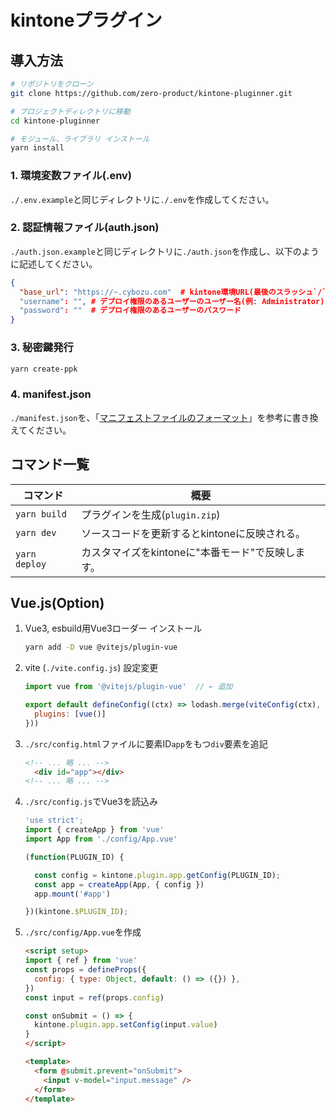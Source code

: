 # kintoneプラグイン

## 導入方法

```bash
# リポジトリをクローン
git clone https://github.com/zero-product/kintone-pluginner.git

# プロジェクトディレクトリに移動
cd kintone-pluginner

# モジュール、ライブラリ インストール
yarn install
```

### 1. 環境変数ファイル(.env)

`./.env.example`と同じディレクトリに`./.env`を作成してください。


### 2. 認証情報ファイル(auth.json)

`./auth.json.example`と同じディレクトリに`./auth.json`を作成し、以下のように記述してください。

```json
{
  "base_url": "https://~.cybozu.com"  # kintone環境URL(最後のスラッシュ`/`は不要)
  "username": "", # デプロイ権限のあるユーザーのユーザー名(例: Administrator)
  "password": ""  # デプロイ権限のあるユーザーのパスワード
}
```

### 3. 秘密鍵発行

```bash
yarn create-ppk
```

### 4. manifest.json

`./manifest.json`を、「[マニフェストファイルのフォーマット](https://cybozudev.zendesk.com/hc/ja/articles/203455680-kintone-%E3%83%97%E3%83%A9%E3%82%B0%E3%82%A4%E3%83%B3%E9%96%8B%E7%99%BA%E6%89%8B%E9%A0%86#create-manifest_format)」を参考に書き換えてください。

## コマンド一覧

|コマンド|概要|
|-|-|
|`yarn build`|プラグインを生成(`plugin.zip`)|
|`yarn dev`|ソースコードを更新するとkintoneに反映される。|
|`yarn deploy`|カスタマイズをkintoneに"本番モード"で反映します。|

## Vue.js(Option)

1. Vue3, esbuild用Vue3ローダー インストール

    ```bash
    yarn add -D vue @vitejs/plugin-vue
    ```

2. vite (`./vite.config.js`) 設定変更

    ```javascript
    import vue from '@vitejs/plugin-vue'  // ← 追加

    export default defineConfig((ctx) => lodash.merge(viteConfig(ctx), {
      plugins: [vue()]
    }))
    ```

3. `./src/config.html`ファイルに要素ID`app`をもつ`div`要素を追記

    ```html
    <!-- ... 略 ... -->
      <div id="app"></div>
    <!-- ... 略 ... -->
    ```

4. `./src/config.js`でVue3を読込み

    ```javascript
    'use strict';
    import { createApp } from 'vue'
    import App from './config/App.vue'

    (function(PLUGIN_ID) {

      const config = kintone.plugin.app.getConfig(PLUGIN_ID);
      const app = createApp(App, { config })
      app.mount('#app')

    })(kintone.$PLUGIN_ID);
    ```

5. `./src/config/App.vue`を作成

    ```html
    <script setup>
    import { ref } from 'vue'
    const props = defineProps({
      config: { type: Object, default: () => ({}) },
    })
    const input = ref(props.config)

    const onSubmit = () => {
      kintone.plugin.app.setConfig(input.value)
    }
    </script>

    <template>
      <form @submit.prevent="onSubmit">
        <input v-model="input.message" />
      </form>
    </template>
    ```